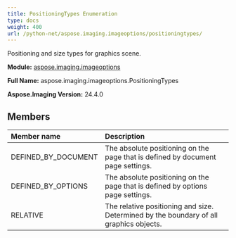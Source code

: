 ```yaml
---
title: PositioningTypes Enumeration
type: docs
weight: 400
url: /python-net/aspose.imaging.imageoptions/positioningtypes/
---
```


Positioning and size types for graphics scene.

**Module:** [aspose.imaging.imageoptions](/imaging/python-net/aspose.imaging.imageoptions/)

**Full Name:** aspose.imaging.imageoptions.PositioningTypes

**Aspose.Imaging Version:** 24.4.0

## **Members**
| **Member name** | **Description** |
| :- | :- |
| DEFINED_BY_DOCUMENT | The absolute positioning on the page that is defined by document page settings. |
| DEFINED_BY_OPTIONS | The absolute positioning on the page that is defined by options page settings. |
| RELATIVE | The relative positioning and size. Determined by the boundary of all graphics objects. |
